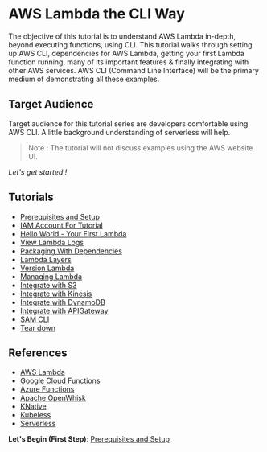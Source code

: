 # AWS Lambda the CLI Way

The objective of this tutorial is to understand AWS Lambda in-depth, beyond executing functions, using CLI. 
This tutorial walks through setting up AWS CLI, dependencies for AWS Lambda, getting your first Lambda function running, 
many of its important features & finally integrating with other AWS services. AWS CLI (Command Line Interface) will be 
the primary medium of demonstrating all these examples.

## Target Audience
Target audience for this tutorial series are developers comfortable using AWS CLI. 
A little background understanding of serverless will help. 
> Note : The tutorial will not discuss examples using the AWS website UI.     

*Let's get started !*

## Tutorials

* [Prerequisites and Setup](docs/01-aws-cli-installation.md)
* [IAM Account For Tutorial](docs/02-iam-account-setup.md)
* [Hello World - Your First Lambda](docs/03-hello-world-your-first-lambda.md)
* [View Lambda Logs](docs/04-view-lambda-logs.md)
* [Packaging With Dependencies](docs/05-packaging-lambda-with-dependencies.md)
* [Lambda Layers](docs/06-lambda-layers.md)
* [Version Lambda](docs/07-version-lambda.md)
* [Managing Lambda](docs/08-managing-lambda.md)
* [Integrate with S3](docs/09-integrate-with-s3.md)
* [Integrate with Kinesis](docs/10-integrate-with-kinesis.md)
* [Integrate with DynamoDB](docs/11-integrate-with-dynamodb.md)
* [Integrate with APIGateway](docs/12-integrate-with-api-gateway.md)
* [SAM CLI](docs/13-sam-cli.md)
* [Tear down](docs/14-teardown.md)

## References
- [AWS Lambda](https://aws.amazon.com/lambda/)
- [Google Cloud Functions](https://cloud.google.com/functions/)
- [Azure Functions](https://azure.microsoft.com/en-gb/services/functions/)
- [Apache OpenWhisk](https://openwhisk.apache.org/)
- [KNative](https://cloud.google.com/knative/)
- [Kubeless](https://kubeless.io/)
- [Serverless](https://serverless.com/)  

**Let's Begin (First Step)**: [Prerequisites and Setup](docs/01-aws-cli-installation.md)